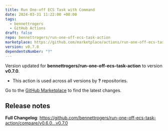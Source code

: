 ```yaml
---
title: Run One-off ECS Task with Command
date: 2024-03-31 11:22:00 +00:00
tags:
  - bennettrogers
  - GitHub Actions
draft: false
repo: bennettrogers/run-one-off-ecs-task-action
marketplace: https://github.com/marketplace/actions/run-one-off-ecs-task-with-command
version: v0.7.0
dependentsNumber: "?"
---
```



Version updated for **bennettrogers/run-one-off-ecs-task-action** to version **v0.7.0**.
- This action is used across all versions by **?** repositories.

Go to the [GitHub Marketplace](https://github.com/marketplace/actions/run-one-off-ecs-task-with-command) to find the latest changes.

## Release notes

**Full Changelog**: https://github.com/bennettrogers/run-one-off-ecs-task-action/compare/v0.6.0...v0.7.0
